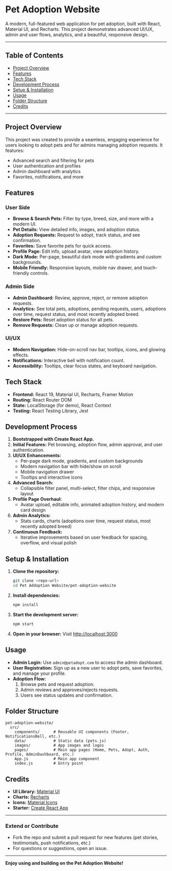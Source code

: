 # Pet Adoption Website

A modern, full-featured web application for pet adoption, built with React, Material UI, and Recharts. This project demonstrates advanced UI/UX, admin and user flows, analytics, and a beautiful, responsive design.

---

## Table of Contents
- [Project Overview](#project-overview)
- [Features](#features)
- [Tech Stack](#tech-stack)
- [Development Process](#development-process)
- [Setup & Installation](#setup--installation)
- [Usage](#usage)
- [Folder Structure](#folder-structure)
- [Credits](#credits)

---

## Project Overview
This project was created to provide a seamless, engaging experience for users looking to adopt pets and for admins managing adoption requests. It features:
- Advanced search and filtering for pets
- User authentication and profiles
- Admin dashboard with analytics
- Favorites, notifications, and more

## Features
### User Side
- **Browse & Search Pets:** Filter by type, breed, size, and more with a modern UI.
- **Pet Details:** View detailed info, images, and adoption status.
- **Adoption Requests:** Request to adopt, track status, and see confirmation.
- **Favorites:** Save favorite pets for quick access.
- **Profile Page:** Edit info, upload avatar, view adoption history.
- **Dark Mode:** Per-page, beautiful dark mode with gradients and custom backgrounds.
- **Mobile Friendly:** Responsive layouts, mobile nav drawer, and touch-friendly controls.

### Admin Side
- **Admin Dashboard:** Review, approve, reject, or remove adoption requests.
- **Analytics:** See total pets, adoptions, pending requests, users, adoptions over time, request status, and most recently adopted breed.
- **Restore Pets:** Reset adoption status for all pets.
- **Remove Requests:** Clean up or manage adoption requests.

### UI/UX
- **Modern Navigation:** Hide-on-scroll nav bar, tooltips, icons, and glowing effects.
- **Notifications:** Interactive bell with notification count.
- **Accessibility:** Tooltips, clear focus states, and keyboard navigation.

## Tech Stack
- **Frontend:** React 19, Material UI, Recharts, Framer Motion
- **Routing:** React Router DOM
- **State:** LocalStorage (for demo), React Context
- **Testing:** React Testing Library, Jest

## Development Process
1. **Bootstrapped with Create React App.**
2. **Initial Features:** Pet browsing, adoption flow, admin approval, and user authentication.
3. **UI/UX Enhancements:**
   - Per-page dark mode, gradients, and custom backgrounds
   - Modern navigation bar with hide/show on scroll
   - Mobile navigation drawer
   - Tooltips and interactive icons
4. **Advanced Search:**
   - Collapsible filter panel, multi-select, filter chips, and responsive layout
5. **Profile Page Overhaul:**
   - Avatar upload, editable info, animated adoption history, and modern card design
6. **Admin Analytics:**
   - Stats cards, charts (adoptions over time, request status, most recently adopted breed)
7. **Continuous Feedback:**
   - Iterative improvements based on user feedback for spacing, overflow, and visual polish

## Setup & Installation
1. **Clone the repository:**
   ```bash
   git clone <repo-url>
   cd Pet Addoption Website/pet-adoption-website
   ```
2. **Install dependencies:**
   ```bash
   npm install
   ```
3. **Start the development server:**
   ```bash
   npm start
   ```
4. **Open in your browser:**
   Visit [http://localhost:3000](http://localhost:3000)

## Usage
- **Admin Login:** Use `admin@petadopt.com` to access the admin dashboard.
- **User Registration:** Sign up as a new user to adopt pets, save favorites, and manage your profile.
- **Adoption Flow:**
  1. Browse pets and request adoption.
  2. Admin reviews and approves/rejects requests.
  3. Users see status updates and confirmation.

## Folder Structure
```
pet-adoption-website/
  src/
    components/      # Reusable UI components (Footer, NotificationsBell, etc.)
    data/            # Static data (pets.js)
    images/          # App images and logos
    pages/           # Main app pages (Home, Pets, Adopt, Auth, Profile, AdminDashboard, etc.)
    App.js           # Main app component
    index.js         # Entry point
```

## Credits
- **UI Library:** [Material UI](https://mui.com/)
- **Charts:** [Recharts](https://recharts.org/)
- **Icons:** [Material Icons](https://mui.com/components/material-icons/)
- **Starter:** [Create React App](https://create-react-app.dev/)

---

### Extend or Contribute
- Fork the repo and submit a pull request for new features (pet stories, testimonials, push notifications, etc.)
- For questions or suggestions, open an issue.

---

**Enjoy using and building on the Pet Adoption Website!**
